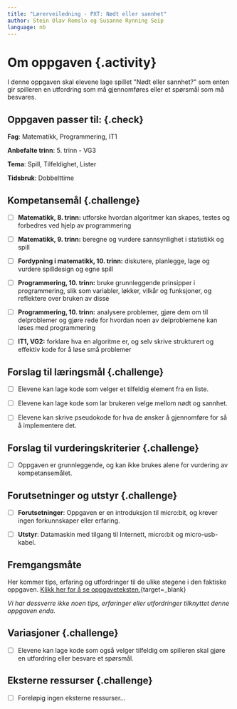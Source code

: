 ```yaml
---
title: "Lærerveiledning - PXT: Nødt eller sannhet"
author: Stein Olav Romslo og Susanne Rynning Seip
language: nb
---
```



# Om oppgaven {.activity}

I denne oppgaven skal elevene lage spillet "Nødt eller sannhet?" som enten gir
spilleren en utfordring som må gjennomføres eller et spørsmål som må besvares.

## Oppgaven passer til: {.check}

__Fag__: Matematikk, Programmering, IT1

__Anbefalte trinn__: 5. trinn - VG3

__Tema__: Spill, Tilfeldighet, Lister

__Tidsbruk__: Dobbelttime

## Kompetansemål {.challenge}

- [ ] __Matematikk, 8. trinn:__ utforske hvordan algoritmer kan skapes, testes og forbedres ved hjelp av programmering

- [ ] __Matematikk, 9. trinn:__ beregne og vurdere sannsynlighet i statistikk og spill

- [ ] __Fordypning i matematikk, 10. trinn:__ diskutere, planlegge, lage og vurdere spilldesign og egne spill

- [ ] __Programmering, 10. trinn:__ bruke grunnleggende prinsipper i programmering, slik som variabler, løkker, vilkår og funksjoner, og reflektere over bruken av disse

- [ ] __Programmering, 10. trinn:__ analysere problemer, gjøre dem om til delproblemer og gjøre rede for hvordan noen av delproblemene kan løses med programmering

- [ ] __IT1, VG2:__ forklare hva en algoritme er, og selv skrive strukturert og effektiv kode for å løse små problemer

## Forslag til læringsmål {.challenge}

- [ ] Elevene kan lage kode som velger et tilfeldig element fra en liste.

- [ ] Elevene kan lage kode som lar brukeren velge mellom nødt og sannhet.

- [ ] Elevene kan skrive pseudokode for hva de ønsker å gjennomføre for så å implementere det.

## Forslag til vurderingskriterier {.challenge}

- [ ] Oppgaven er grunnleggende, og kan ikke brukes alene for vurdering av
  kompetansemålet.

## Forutsetninger og utstyr {.challenge}

- [ ] __Forutsetninger__: Oppgaven er en introduksjon til micro:bit, og krever
  ingen forkunnskaper eller erfaring.

- [ ] __Utstyr__: Datamaskin med tilgang til Internett, micro:bit og
  micro-usb-kabel.

## Fremgangsmåte

Her kommer tips, erfaring og utfordringer til de ulike stegene i den faktiske
oppgaven. [Klikk her for å se
oppgaveteksten.](../pxt_nodt_eller_sannhet/nodt_eller_sannhet.html){target=_blank}

_Vi har dessverre ikke noen tips, erfaringer eller utfordringer tilknyttet denne
oppgaven enda._

## Variasjoner {.challenge}

- [ ] Elevene kan lage kode som også velger tilfeldig om spilleren skal gjøre en
  utfordring eller besvare et spørsmål.

## Eksterne ressurser {.challenge}

- [ ] Foreløpig ingen eksterne ressurser...
